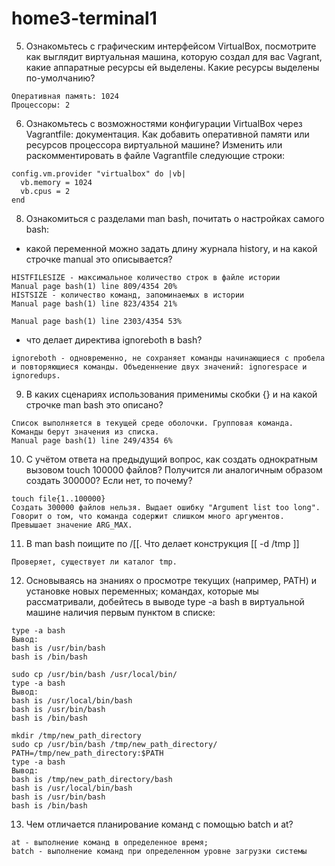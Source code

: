 # home3-terminal1

5. Ознакомьтесь с графическим интерфейсом VirtualBox, посмотрите как выглядит виртуальная машина, которую создал для вас Vagrant, какие аппаратные ресурсы ей выделены. Какие ресурсы выделены по-умолчанию?  
```
Оперативная память: 1024  
Процессоры: 2
```

6. Ознакомьтесь с возможностями конфигурации VirtualBox через Vagrantfile: документация. Как добавить оперативной памяти или ресурсов процессора виртуальной машине?
Изменить или раскомментировать в файле Vagrantfile следующие строки:
```
config.vm.provider "virtualbox" do |vb|  
  vb.memory = 1024  
  vb.cpus = 2  
end
```
8. Ознакомиться с разделами man bash, почитать о настройках самого bash:
- какой переменной можно задать длину журнала history, и на какой строчке manual это описывается?  
```
HISTFILESIZE - максимальное количество строк в файле истории  
Manual page bash(1) line 809/4354 20%  
HISTSIZE - количество команд, запоминаемых в истории  
Manual page bash(1) line 823/4354 21%  

Manual page bash(1) line 2303/4354 53%
```
- что делает директива ignoreboth в bash?  
```
ignoreboth - одновременно, не сохраняет команды начинающиеся с пробела и повторяющиеся команды. Объеденнение двух значений: ignorespace и ignoredups.
```

9. В каких сценариях использования применимы скобки {} и на какой строчке man bash это описано?  
```
Список выполняется в текущей среде оболочки. Групповая команда.   
Команды берут значения из списка.  
Manual page bash(1) line 249/4354 6%
```
10. С учётом ответа на предыдущий вопрос, как создать однократным вызовом touch 100000 файлов? Получится ли аналогичным образом создать 300000? Если нет, то почему?  
```
touch file{1..100000}  
Создать 300000 файлов нельзя. Выдает ошибку "Argument list too long". Говорит о том, что команда содержит слишком много аргументов. Превышает значение ARG_MAX.
```
11. В man bash поищите по /\[\[. Что делает конструкция [[ -d /tmp ]]  
```
Проверяет, существует ли каталог tmp.
```
12. Основываясь на знаниях о просмотре текущих (например, PATH) и установке новых переменных; командах, которые мы рассматривали, добейтесь в выводе type -a bash в виртуальной машине наличия первым пунктом в списке:  
  ```
  type -a bash  
  Вывод:  
  bash is /usr/bin/bash  
  bash is /bin/bash
  ```
  ```
  sudo cp /usr/bin/bash /usr/local/bin/
  type -a bash  
  Вывод:
  bash is /usr/local/bin/bash
  bash is /usr/bin/bash
  bash is /bin/bash
  ```
  ```
  mkdir /tmp/new_path_directory
  sudo cp /usr/bin/bash /tmp/new_path_directory/
  PATH=/tmp/new_path_directory:$PATH
  type -a bash
  Вывод:
  bash is /tmp/new_path_directory/bash
  bash is /usr/local/bin/bash
  bash is /usr/bin/bash
  bash is /bin/bash
  ```

13. Чем отличается планирование команд с помощью batch и at?  
```
at - выполнение команд в определенное время;  
batch - выполнение команд при определенном уровне загрузки системы
```
